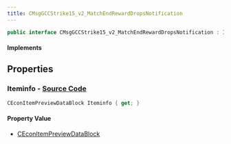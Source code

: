```yaml
---
title: CMsgGCCStrike15_v2_MatchEndRewardDropsNotification
---
```


```csharp
public interface CMsgGCCStrike15_v2_MatchEndRewardDropsNotification : ITypedProtobuf<CMsgGCCStrike15_v2_MatchEndRewardDropsNotification>, INativeHandle
```

#### Implements

## Properties

### **Iteminfo** - [Source Code](https://github.com/swiftly-solution/swiftlys2/blob/main/managed/src/SwiftlyS2.Generated/Protobufs/Interfaces/CMsgGCCStrike15_v2_MatchEndRewardDropsNotification.cs#L13)

```csharp
CEconItemPreviewDataBlock Iteminfo { get; }
```

#### Property Value

- [CEconItemPreviewDataBlock](/docs/api/shared/protobufdefinitions/ceconitempreviewdatablock)

